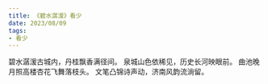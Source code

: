 ```yaml
---
title: 《碧水潺湲》看少
date: 2023/08/09
tags:
- 看少
---
```

碧水潺湲古城内，丹桂飘香满径间。
泉城山色依稀见，历史长河映眼前。
曲池晚月照高楼杏花飞舞落枝头。
文笔凸锦诗声动，济南风韵流淌留。
